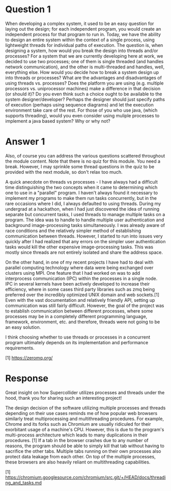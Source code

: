 # Question 1

When developing a complex system, it used to be an easy question for laying out the design; for each independent program, you would create an independent process for that program to run in. Today, we have the ability to design an entire system within the context of a single process, using lightweight threads for individual paths of execution.
The question is, when designing a system, how would you break the design into threads and/or processes? For a system that we are currently developing here at work, we decided to use two processes; one of them is single threaded (and handles network communication), and the other is multi-threaded and handles, well, everything else.
How would you decide how to break a system design up into threads or processes? What are the advantages and disadvantages of using threads vs. processes? Does the platform you are using (e.g. multiple processors vs. uniprocessor machines) make a difference in that decision (or should it)?
Do you even think such a choice ought to be available to the system designer/developer? Perhaps the designer should just specify paths of execution (perhaps using sequence diagrams) and let the execution environment take care of the rest.
For those of you who use java, (which supports threading), would you even consider using muliple processes to implement a java based system? Why or why not?

# Answer 1

Also, of course you can address the various questions scattered throughout the module content.
Note that there is no quiz for this module. You need a break. However, I may sprinkle some thread questions in the quiz to be provided with the next module, so don't relax too much.

A quick anecdote on threads vs processes - I have always had a difficult time distinguishing the two concepts when it came to determining which one to use in a "parallel" program. I haven't always found it necessary to implement my programs to make them run tasks concurrently, but in the rare occasions where I did, I always defaulted to using threads. During my undergrad at a hackathon, when I had just discovered the idea of running separate but concurrent tasks, I used threads to manage multiple tasks on a program. The idea was to handle to handle multiple user authentication and background image-processing tasks simultaneously. I was already aware of race conditions and the relatively simpler method of establishing communication between threads. However, I started to run into issues very quickly after I had realized that any errors on the simpler user authentication tasks would kill the other expensive image-processing tasks. This was mostly since threads are not entirely isolated and share the address space.

On the other hand, in one of my recent projects I have had to deal with parallel computing technology where data were being exchanged over clusters using MPI. One feature that I had worked on was to add interprocess communication (IPC) within the processes in a single node. IPC in several kernels have been actively developed to increase their efficiency, where in some cases third party libraries such as zmq being preferred over the incredibly optimized UNIX domain and web sockets.[1] Even with the vast documentation and relatively friendly API, setting up communication was still fairly difficult. However, the goal of the project was to establish communication between different processes, where some processes may be in a completely different programming language, framework, environment, etc. and therefore, threads were not going to be an easy solution.

I think choosing whether to use threads or processes in a concurrent program ultimately depends on its implementation and performance requirements.

[1] https://zeromq.org/

# Response

Great insight on how Supercollider utilizes processes and threads under the hood, thank you for sharing such an interesting project!

The design decision of the software utilizing multiple processes and threads depending on their use cases reminds me of how popular web browsers similarly treat multiprocessing and multithreading procedures. For example, Chrome and its forks such as Chromium are usually ridiculed for their exorbitant usage of a machine's CPU. However, this is due to the program's multi-process architecture which leads to many duplications in their procedures. [1] If a tab in the browser crashes due to any number of reasons, the program should be able to simply kill that tab without having to sacrifice the other tabs. Multiple tabs running on their own processes also protect data leakage from each other. On top of the multiple processes, these browsers are also heavily reliant on multithreading capabilities.

[1] https://chromium.googlesource.com/chromium/src.git/+/HEAD/docs/threading_and_tasks.md
